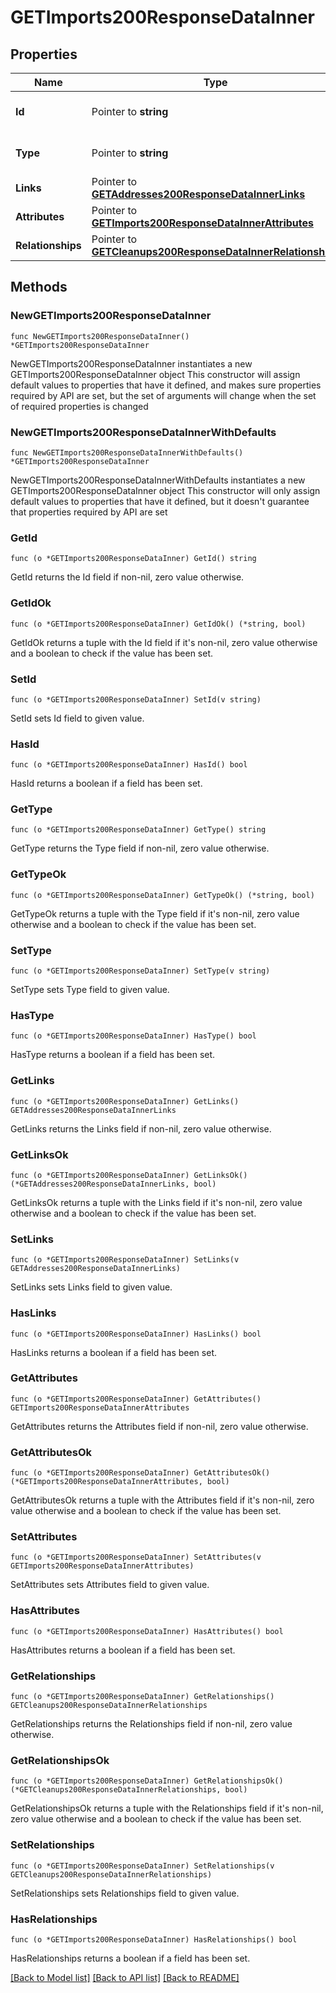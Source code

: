 # GETImports200ResponseDataInner

## Properties

Name | Type | Description | Notes
------------ | ------------- | ------------- | -------------
**Id** | Pointer to **string** | The resource&#39;s id | [optional] 
**Type** | Pointer to **string** | The resource&#39;s type | [optional] 
**Links** | Pointer to [**GETAddresses200ResponseDataInnerLinks**](GETAddresses200ResponseDataInnerLinks.md) |  | [optional] 
**Attributes** | Pointer to [**GETImports200ResponseDataInnerAttributes**](GETImports200ResponseDataInnerAttributes.md) |  | [optional] 
**Relationships** | Pointer to [**GETCleanups200ResponseDataInnerRelationships**](GETCleanups200ResponseDataInnerRelationships.md) |  | [optional] 

## Methods

### NewGETImports200ResponseDataInner

`func NewGETImports200ResponseDataInner() *GETImports200ResponseDataInner`

NewGETImports200ResponseDataInner instantiates a new GETImports200ResponseDataInner object
This constructor will assign default values to properties that have it defined,
and makes sure properties required by API are set, but the set of arguments
will change when the set of required properties is changed

### NewGETImports200ResponseDataInnerWithDefaults

`func NewGETImports200ResponseDataInnerWithDefaults() *GETImports200ResponseDataInner`

NewGETImports200ResponseDataInnerWithDefaults instantiates a new GETImports200ResponseDataInner object
This constructor will only assign default values to properties that have it defined,
but it doesn't guarantee that properties required by API are set

### GetId

`func (o *GETImports200ResponseDataInner) GetId() string`

GetId returns the Id field if non-nil, zero value otherwise.

### GetIdOk

`func (o *GETImports200ResponseDataInner) GetIdOk() (*string, bool)`

GetIdOk returns a tuple with the Id field if it's non-nil, zero value otherwise
and a boolean to check if the value has been set.

### SetId

`func (o *GETImports200ResponseDataInner) SetId(v string)`

SetId sets Id field to given value.

### HasId

`func (o *GETImports200ResponseDataInner) HasId() bool`

HasId returns a boolean if a field has been set.

### GetType

`func (o *GETImports200ResponseDataInner) GetType() string`

GetType returns the Type field if non-nil, zero value otherwise.

### GetTypeOk

`func (o *GETImports200ResponseDataInner) GetTypeOk() (*string, bool)`

GetTypeOk returns a tuple with the Type field if it's non-nil, zero value otherwise
and a boolean to check if the value has been set.

### SetType

`func (o *GETImports200ResponseDataInner) SetType(v string)`

SetType sets Type field to given value.

### HasType

`func (o *GETImports200ResponseDataInner) HasType() bool`

HasType returns a boolean if a field has been set.

### GetLinks

`func (o *GETImports200ResponseDataInner) GetLinks() GETAddresses200ResponseDataInnerLinks`

GetLinks returns the Links field if non-nil, zero value otherwise.

### GetLinksOk

`func (o *GETImports200ResponseDataInner) GetLinksOk() (*GETAddresses200ResponseDataInnerLinks, bool)`

GetLinksOk returns a tuple with the Links field if it's non-nil, zero value otherwise
and a boolean to check if the value has been set.

### SetLinks

`func (o *GETImports200ResponseDataInner) SetLinks(v GETAddresses200ResponseDataInnerLinks)`

SetLinks sets Links field to given value.

### HasLinks

`func (o *GETImports200ResponseDataInner) HasLinks() bool`

HasLinks returns a boolean if a field has been set.

### GetAttributes

`func (o *GETImports200ResponseDataInner) GetAttributes() GETImports200ResponseDataInnerAttributes`

GetAttributes returns the Attributes field if non-nil, zero value otherwise.

### GetAttributesOk

`func (o *GETImports200ResponseDataInner) GetAttributesOk() (*GETImports200ResponseDataInnerAttributes, bool)`

GetAttributesOk returns a tuple with the Attributes field if it's non-nil, zero value otherwise
and a boolean to check if the value has been set.

### SetAttributes

`func (o *GETImports200ResponseDataInner) SetAttributes(v GETImports200ResponseDataInnerAttributes)`

SetAttributes sets Attributes field to given value.

### HasAttributes

`func (o *GETImports200ResponseDataInner) HasAttributes() bool`

HasAttributes returns a boolean if a field has been set.

### GetRelationships

`func (o *GETImports200ResponseDataInner) GetRelationships() GETCleanups200ResponseDataInnerRelationships`

GetRelationships returns the Relationships field if non-nil, zero value otherwise.

### GetRelationshipsOk

`func (o *GETImports200ResponseDataInner) GetRelationshipsOk() (*GETCleanups200ResponseDataInnerRelationships, bool)`

GetRelationshipsOk returns a tuple with the Relationships field if it's non-nil, zero value otherwise
and a boolean to check if the value has been set.

### SetRelationships

`func (o *GETImports200ResponseDataInner) SetRelationships(v GETCleanups200ResponseDataInnerRelationships)`

SetRelationships sets Relationships field to given value.

### HasRelationships

`func (o *GETImports200ResponseDataInner) HasRelationships() bool`

HasRelationships returns a boolean if a field has been set.


[[Back to Model list]](../README.md#documentation-for-models) [[Back to API list]](../README.md#documentation-for-api-endpoints) [[Back to README]](../README.md)


